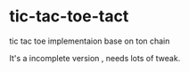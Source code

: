 # tic-tac-toe-tact

tic tac toe implementaion base on ton chain

It's a incomplete version , needs lots of tweak.
